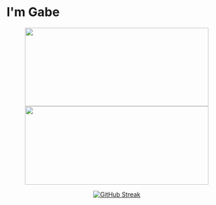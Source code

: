 # I'm Gabe

<p align="center">
  <a href="https://github.com/ebagabe">
    <img height="180em" width=420px src="https://github-readme-stats-eight-theta.vercel.app/api?username=ebagabe&show_icons=true&theme=highcontrast&include_all_commits=true&count_private=true"/>
    <img height="180em" width=420px src="https://github-readme-stats-eight-theta.vercel.app/api/top-langs/?username=ebagabe&layout=compact&langs_count=8&theme=highcontrast"/>
  </a>
</p>

<p align="center">
  <a href="https://git.io/streak-stats">
    <img src="https://streak-stats.demolab.com?user=ebagabe&theme=highcontrast&hide_border=true&type=png" alt="GitHub Streak">
  </a>
</p>
 



 
   

